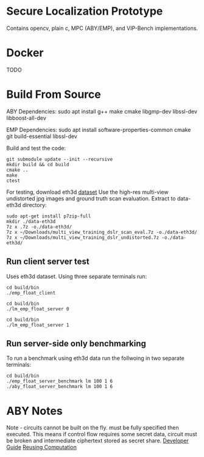 # Secure Localization Prototype
Contains opencv, plain c, MPC (ABY/EMP), and VIP-Bench implementations.

# Docker
TODO

# Build From Source
ABY Dependencies:
sudo apt install g++ make cmake libgmp-dev libssl-dev libboost-all-dev

EMP Dependencies:
sudo apt install software-properties-common cmake git build-essential libssl-dev

Build and test the code:
```
git submodule update --init --recursive
mkdir build && cd build
cmake ..
make
ctest
```

For testing, download eth3d [dataset](https://www.eth3d.net/datasets#high-res-multi-view)
Use the high-res multi-view undistorted jpg images and ground truth scan evaluation.
Extract to data-eth3d directory:
```
sudo apt-get install p7zip-full
mkdir ./data-eth3d
7z x .7z -o./data-eth3d/
7z x ~/Downloads/multi_view_training_dslr_scan_eval.7z -o./data-eth3d/
7z x ~/Downloads/multi_view_training_dslr_undistorted.7z -o./data-eth3d/
```


## Run client server test
Uses eth3d dataset. Using three separate terminals run:
```
cd build/bin
./emp_float_client
```

```
cd build/bin
./lm_emp_float_server 0
```

```
cd build/bin
./lm_emp_float_server 1
```


## Run server-side only benchmarking
To run a benchmark using eth3d data run the follwoing in two separate terminals:
```
cd build/bin
./emp_float_server_benchmark lm 100 1 6
./aby_float_server_benchmark lm 100 1 6
```

# ABY Notes
Note - circuits cannot be built on the fly. must be fully specified then executed.
This means if control flow requires some secret data, circuit must be broken and
intermediate ciphertext stored as secret share.
[Developer Guide](https://www.informatik.tu-darmstadt.de/media/encrypto/encrypto_code/abydevguide.pdf)
[Reusing Computation](https://github.com/encryptogroup/ABY/issues/167)
